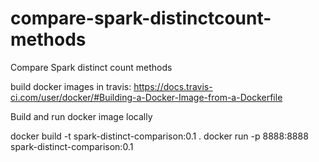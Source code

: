 # compare-spark-distinctcount-methods
Compare Spark distinct count methods

build docker images in travis: https://docs.travis-ci.com/user/docker/#Building-a-Docker-Image-from-a-Dockerfile

Build and run docker image locally

docker build -t spark-distinct-comparison:0.1 .
docker run -p 8888:8888 spark-distinct-comparison:0.1


